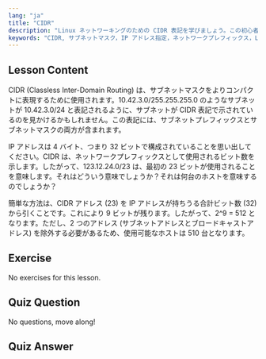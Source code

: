```yaml
---
lang: "ja"
title: "CIDR"
description: "Linux ネットワーキングのための CIDR 表記を学びましょう。この初心者向けのガイドで、サブネットマスク、IP アドレス指定、ホスト計算を理解しましょう。ネットワークスキルを向上させましょう！"
keywords: "CIDR, サブネットマスク，IP アドレス指定，ネットワークプレフィックス，Linux ネットワーキング，初心者，チュートリアル，ガイド"
---
```


## Lesson Content

CIDR (Classless Inter-Domain Routing) は、サブネットマスクをよりコンパクトに表現するために使用されます。10.42.3.0/255.255.255.0 のようなサブネットが 10.42.3.0/24 と表記されるように、サブネットが CIDR 表記で示されているのを見かけるかもしれません。この表記には、サブネットプレフィックスとサブネットマスクの両方が含まれます。

IP アドレスは 4 バイト、つまり 32 ビットで構成されていることを思い出してください。CIDR は、ネットワークプレフィックスとして使用されるビット数を示します。したがって、123.12.24.0/23 は、最初の 23 ビットが使用されることを意味します。それはどういう意味でしょうか？それは何台のホストを意味するのでしょうか？

簡単な方法は、CIDR アドレス (23) を IP アドレスが持ちうる合計ビット数 (32) から引くことです。これにより 9 ビットが残ります。したがって、2^9 = 512 となります。ただし、2 つのアドレス (サブネットアドレスとブロードキャストアドレス) を除外する必要があるため、使用可能なホストは 510 台となります。

## Exercise

No exercises for this lesson.

## Quiz Question

No questions, move along!

## Quiz Answer
